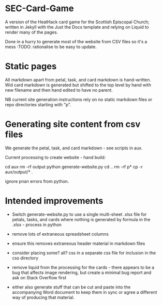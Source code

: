 # SEC-Card-Game
A version of the HeatHack card game for the Scottish Episcopal Church; written in Jekyll with the Just the Docs template and relying on Liquid to render
many of the pages.

Done in a hurry to generate most of the website from CSV files so it's a mess :TODO: rationalise to be easy to update.

# Static pages

All markdown apart from petal, task, and card markdown is hand-written.
Wid card markdown is generated but shifted to the top level by hand with new filename and then hand edited to have no parent.

NB current site generation instructions rely on no static markdown files or repo directories starting with "p".

# Generating site content from csv files

We generate the petal, task, and card markdown - see scripts in aux.

Current processing to create website - hand build:

cd aux
rm -rf output
python generate-website.py
cd ..
rm -rf p*
cp -r aux/output/* .

ignore pnan errors from python.

# Intended improvements

- Switch generate-website.py to use a single multi-sheet .xlsx file for petals, tasks, and cards where nothing is generated by formula in the .xlsx - process in python

- remove lots of extraneous spreadsheet columns

- ensure this removes extraneous header material in markdown files

- consider placing some? all? css in a separate css file for inclusion in the css directory

- remove liquid from the processing for the cards - there appears to be a bug that affects image rendering, but create a minimal bug report and ask on Stack Overflow first

- either also generate stuff that can be cut and paste into the accompanying Word document to keep them in sync or agree a different way of producing that material.
